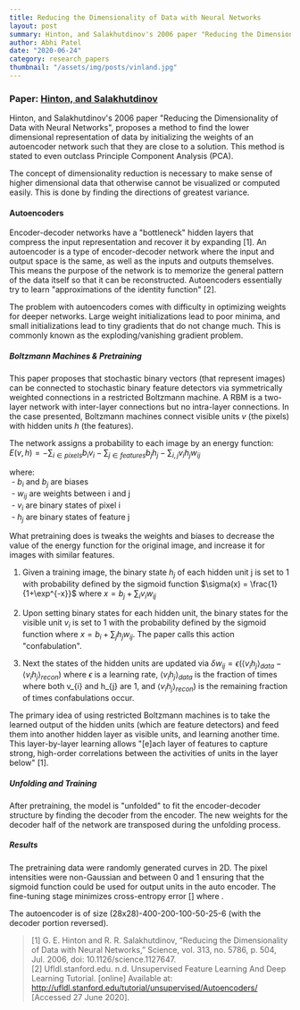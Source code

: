 ```yaml
---
title: Reducing the Dimensionality of Data with Neural Networks
layout: post
summary: Hinton, and Salakhutdinov's 2006 paper "Reducing the Dimensionality of Data with Neural Networks", proposes a method to find the lower dimensional representation of data by initializing the weights of an autoencoder network such that it is close to a solution. This method is stated to even outclass Principle Component Analysis (PCA).
author: Abhi Patel
date: "2020-06-24"
category: research_papers
thumbnail: "/assets/img/posts/vinland.jpg"
---
```


### Paper: [Hinton, and Salakhutdinov](http://www.cs.toronto.edu/~hinton/science.pdf)

Hinton, and Salakhutdinov's 2006 paper "Reducing the Dimensionality of Data with Neural Networks", proposes a method to find the lower dimensional representation of data by initializing the weights of an autoencoder network such that they are close to a solution. This method is stated to even outclass Principle Component Analysis (PCA).


The concept of dimensionality reduction is necessary to make sense of higher dimensional data that otherwise cannot be visualized or computed easily. This is done by finding the directions of greatest variance.

#### Autoencoders

Encoder-decoder networks have a "bottleneck" hidden layers that compress the input representation and recover it by expanding [1]. An autoencoder is a type of encoder-decoder network where the input and output space is the same, as well as the inputs and outputs themselves. This means the purpose of the network is to memorize the general pattern of the data itself so that it can be reconstructed. Autoencoders essentially try to learn "approximations of the identity function" [2].

The problem with autoencoders comes with difficulty in optimizing weights for deeper networks. Large weight initializations lead to poor minima, and small initializations lead to tiny gradients that do not change much. This is commonly known as the exploding/vanishing gradient problem.


##### Boltzmann Machines & Pretraining
This paper proposes that stochastic binary vectors (that represent images) can be connected to stochastic binary feature detectors via symmetrically weighted connections in a restricted Boltzmann machine. A RBM is a two-layer network with inter-layer connections but no intra-layer connections. In the case presented, Boltzmann machines connect visible units $v$ (the pixels) with hidden units $h$ (the features).

The network assigns a probability to each image by an energy function: $E(v, h) = -\sum_{i \in pixels} b_{i}v_{i} - \sum_{j \in features} b_{j}h_{j} - \sum_{i, j} v_{i}h_{j}w_{ij}$

where:  
&nbsp;- $b_{i}$ and $b_{j}$ are biases  
&nbsp;- $w_{ij}$ are weights between i and j  
&nbsp;- $v_{i}$ are binary states of pixel i  
&nbsp;- $h_{j}$ are binary states of feature j  

What pretraining does is tweaks the weights and biases to decrease the value of the energy function for the original image, and increase it for images with similar features.

1. Given a training image, the binary state $h_{j}$ of each hidden unit j is set to 1 with probability defined by the sigmoid function $\sigma(x) = \frac{1}{1+\exp^{-x}}$ where $x = b_{j} + \sum_{i} v_{i}w_{ij}$

2. Upon setting binary states for each hidden unit, the binary states for the visible unit $v_{i}$ is set to 1 with the probability defined by the sigmoid function where $x = b_{i} + \sum_{j} h_{j}w_{ij}$. The paper calls this action "confabulation".

3. Next the states of the hidden units are updated via $\delta w_{ij} = \epsilon(\langle v_{i}h_{j} \rangle_{data} - \langle v_{i}h_{j} \rangle_{recon})$ where $\epsilon$ is a learning rate, $\langle v_{i}h_{j} \rangle_{data}$ is the fraction of times where both v_{i} and h_{j} are 1, and $\langle v_{i}h_{j} \rangle_{recon})$ is the remaining fraction of times confabulations occur.


The primary idea of using restricted Boltzmann machines is to take the learned output of the hidden units (which are feature detectors) and feed them into another hidden layer as visible units, and learning another time. This layer-by-layer learning allows "[e]ach layer of features to capture strong, high-order correlations between the activities of units in the layer below" [1].

##### Unfolding and Training

After pretraining, the model is "unfolded" to fit the encoder-decoder structure by finding the decoder from the encoder. The new weights for the decoder half of the network are transposed during the unfolding process.

##### Results

The pretraining data were randomly generated curves in 2D. The pixel intensities were non-Gaussian and between 0 and 1 ensuring that the sigmoid function could be used for output units in the auto encoder. The fine-tuning stage minimizes cross-entropy error [] where .

The autoencoder is of size (28x28)-400-200-100-50-25-6 (with the decoder portion reversed). 

> [1] G. E. Hinton and R. R. Salakhutdinov, “Reducing the Dimensionality of Data with Neural Networks,” Science, vol. 313, no. 5786, p. 504, Jul. 2006, doi: 10.1126/science.1127647.  
[2] Ufldl.stanford.edu. n.d. Unsupervised Feature Learning And Deep Learning Tutorial. [online] Available at: <http://ufldl.stanford.edu/tutorial/unsupervised/Autoencoders/> [Accessed 27 June 2020].  
